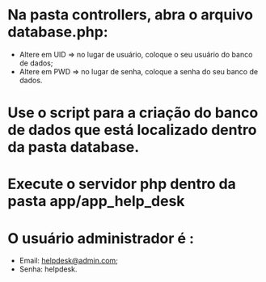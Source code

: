  # Na pasta controllers, abra o arquivo database.php: 
  - Altere em UID => no lugar de usuário, coloque o seu usuário do banco de dados;
  - Altere em PWD => no lugar de senha, coloque a senha do seu banco de dados.

 # Use o script para a criação do banco de dados que está localizado dentro da pasta database.

 # Execute o servidor php dentro da pasta app/app_help_desk

 # O usuário administrador é :
   - Email: helpdesk@admin.com;
   - Senha: helpdesk.
